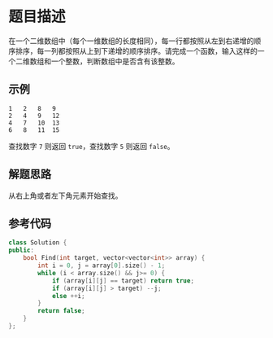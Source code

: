 # 题目描述

在一个二维数组中（每个一维数组的长度相同），每一行都按照从左到右递增的顺序排序，每一列都按照从上到下递增的顺序排序。请完成一个函数，输入这样的一个二维数组和一个整数，判断数组中是否含有该整数。

## 示例

```
1   2   8   9
2   4   9   12
4   7   10  13
6   8   11  15
```

查找数字 `7` 则返回 `true`，查找数字 `5` 则返回 `false`。

## 解题思路

从右上角或者左下角元素开始查找。

## 参考代码

```cpp
class Solution {
public:
    bool Find(int target, vector<vector<int>> array) {
        int i = 0, j = array[0].size() - 1;
        while (i < array.size() && j>= 0) {
            if (array[i][j] == target) return true;
            if (array[i][j] > target) --j;
            else ++i;
        }
        return false;
    }
};
```
